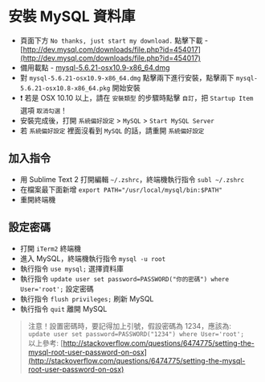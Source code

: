 # 安裝 MySQL 資料庫

  * 頁面下方 `No thanks, just start my download.` 點擊下載 - [http://dev.mysql.com/downloads/file.php?id=454017](http://dev.mysql.com/downloads/file.php?id=454017)
  * 備用載點 - [mysql-5.6.21-osx10.9-x86_64.dmg](https://cdn.ioa.tw/MacEnvInit/mysql-5.6.21-osx10.9-x86_64.dmg)
  * 對 `mysql-5.6.21-osx10.9-x86_64.dmg` 點擊兩下進行安裝，點擊兩下 `mysql-5.6.21-osx10.8-x86_64.pkg` 開始安裝
  * :exclamation: 若是 OSX 10.10 以上，請在 `安裝類型` 的步驟時點擊 `自訂`，把 `Startup Item` 選項 `取消勾選`！
  * 安裝完成後，打開 `系統偏好設定` > `MySQL` > `Start MySQL Server`
  * 若 `系統偏好設定` 裡面沒看到 `MySQL` 的話，請重開 `系統偏好設定`

## 加入指令
  
  * 用 Sublime Text 2 打開編輯 `~/.zshrc`，終端機執行指令 `subl ~/.zshrc`
  * 在檔案最下面新增 `export PATH="/usr/local/mysql/bin:$PATH"`
  * 重開終端機

## 設定密碼
  
  * 打開 `iTerm2` 終端機
  * 進入 MySQL，終端機執行指令 `mysql -u root`
  * 執行指令 `use mysql;` 選擇資料庫
  * 執行指令 `update user set password=PASSWORD("你的密碼") where User='root';` 設定密碼
  * 執行指令 `flush privileges;` 刷新 MySQL
  * 執行指令 `quit` 離開 MySQL

> 注意！設置密碼時，要記得加上引號，假設密碼為 1234，應該為:  
> `update user set password=PASSWORD("1234") where User='root';`  
> 以上參考: [http://stackoverflow.com/questions/6474775/setting-the-mysql-root-user-password-on-osx](http://stackoverflow.com/questions/6474775/setting-the-mysql-root-user-password-on-osx)